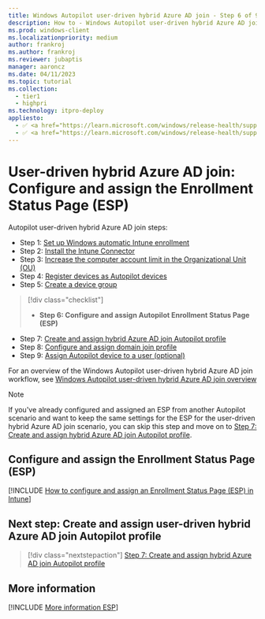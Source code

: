 ```yaml
---
title: Windows Autopilot user-driven hybrid Azure AD join - Step 6 of 9 - Configure and assign the Enrollment Status Page (ESP)
description: How to - Windows Autopilot user-driven hybrid Azure AD join - Step 6 of 9 - Configure and assign the Enrollment Status Page (ESP).
ms.prod: windows-client
ms.localizationpriority: medium
author: frankroj
ms.author: frankroj
ms.reviewer: jubaptis
manager: aaroncz
ms.date: 04/11/2023
ms.topic: tutorial
ms.collection: 
  - tier1
  - highpri
ms.technology: itpro-deploy
appliesto:
  - ✅ <a href="https://learn.microsoft.com/windows/release-health/supported-versions-windows-client" target="_blank">Windows 11</a>
  - ✅ <a href="https://learn.microsoft.com/windows/release-health/supported-versions-windows-client" target="_blank">Windows 10</a>
---
```


# User-driven hybrid Azure AD join: Configure and assign the Enrollment Status Page (ESP)

Autopilot user-driven hybrid Azure AD join steps:
- Step 1: [Set up Windows automatic Intune enrollment](hybrid-azure-ad-join-automatic-enrollment.md)
- Step 2: [Install the Intune Connector](hybrid-azure-ad-join-intune-connector.md)
- Step 3: [Increase the computer account limit in the Organizational Unit (OU)](hybrid-azure-ad-join-computer-account-limit.md)
- Step 4: [Register devices as Autopilot devices](hybrid-azure-ad-join-register-device.md)
- Step 5: [Create a device group](hybrid-azure-ad-join-device-group.md)
> [!div class="checklist"]
> - **Step 6: Configure and assign Autopilot Enrollment Status Page (ESP)**
- Step 7: [Create and assign hybrid Azure AD join Autopilot profile](hybrid-azure-ad-join-autopilot-profile.md)
- Step 8: [Configure and assign domain join profile](hybrid-azure-ad-join-domain-join-profile.md)
- Step 9: [Assign Autopilot device to a user (optional)](hybrid-azure-ad-join-assign-device-to-user.md)

For an overview of the Windows Autopilot user-driven hybrid Azure AD join workflow, see [Windows Autopilot user-driven hybrid Azure AD join overview](hybrid-azure-ad-join-workflow.md#workflow)

> [!NOTE]
>
> If you've already configured and assigned an ESP from another Autopilot scenario and want to keep the same settings for the ESP for the user-driven hybrid Azure AD join scenario, you can skip this step and move on to [Step 7: Create and assign hybrid Azure AD join Autopilot profile](hybrid-azure-ad-join-autopilot-profile.md).

## Configure and assign the Enrollment Status Page (ESP)

[!INCLUDE [How to configure and assign an Enrollment Status Page (ESP) in Intune](../includes/configure-and-assign-esp.md)]

## Next step: Create and assign user-driven hybrid Azure AD join Autopilot profile

> [!div class="nextstepaction"]
> [Step 7: Create and assign hybrid Azure AD join Autopilot profile](hybrid-azure-ad-join-autopilot-profile.md)

## More information

[!INCLUDE [More information ESP](../includes/more-info-esp.md)]
